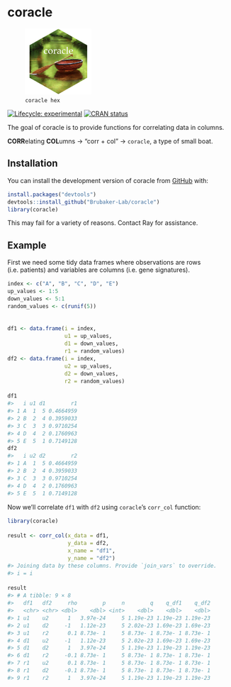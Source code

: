 
<!-- README.md is generated from README.Rmd. Please edit that file -->

# coracle

<figure>
<img src="man/figures/coracle_hex.png" width="150" alt="coracle hex" />
<figcaption aria-hidden="true"><code>coracle hex</code></figcaption>
</figure>

<!-- badges: start -->

[![Lifecycle:
experimental](https://img.shields.io/badge/lifecycle-experimental-orange.svg)](https://lifecycle.r-lib.org/articles/stages.html#experimental)
[![CRAN
status](https://www.r-pkg.org/badges/version/coracle)](https://CRAN.R-project.org/package=coracle)

<!-- badges: end -->

The goal of coracle is to provide functions for correlating data in
columns.

**CORR**elating **COL**umns -\> “corr + col” -\> `coracle`, a type of
small boat.

## Installation

You can install the development version of coracle from
[GitHub](https://github.com/) with:

``` r
install.packages("devtools")
devtools::install_github("Brubaker-Lab/coracle")
library(coracle)
```

This may fail for a variety of reasons. Contact Ray for assistance.

## Example

First we need some tidy data frames where observations are rows
(i.e. patients) and variables are columns (i.e. gene signatures).

``` r
index <- c("A", "B", "C", "D", "E")
up_values <- 1:5
down_values <- 5:1
random_values <- c(runif(5))


df1 <- data.frame(i = index,
                  u1 = up_values,
                  d1 = down_values,
                  r1 = random_values)
df2 <- data.frame(i = index,
                  u2 = up_values,
                  d2 = down_values,
                  r2 = random_values)

df1
#>   i u1 d1        r1
#> 1 A  1  5 0.4664959
#> 2 B  2  4 0.3959033
#> 3 C  3  3 0.9710254
#> 4 D  4  2 0.1760963
#> 5 E  5  1 0.7149128
df2
#>   i u2 d2        r2
#> 1 A  1  5 0.4664959
#> 2 B  2  4 0.3959033
#> 3 C  3  3 0.9710254
#> 4 D  4  2 0.1760963
#> 5 E  5  1 0.7149128
```

Now we’ll correlate `df1` with `df2` using `coracle`’s `corr_col`
function:

``` r
library(coracle)

result <- corr_col(x_data = df1,
                   y_data = df2,
                   x_name = "df1",
                   y_name = "df2")
#> Joining data by these columns. Provide `join_vars` to override.
#> i = i

result
#> # A tibble: 9 × 8
#>   df1   df2     rho        p     n        q    q_df1    q_df2
#>   <chr> <chr> <dbl>    <dbl> <int>    <dbl>    <dbl>    <dbl>
#> 1 u1    u2      1   3.97e-24     5 1.19e-23 1.19e-23 1.19e-23
#> 2 u1    d2     -1   1.12e-23     5 2.02e-23 1.69e-23 1.69e-23
#> 3 u1    r2      0.1 8.73e- 1     5 8.73e- 1 8.73e- 1 8.73e- 1
#> 4 d1    u2     -1   1.12e-23     5 2.02e-23 1.69e-23 1.69e-23
#> 5 d1    d2      1   3.97e-24     5 1.19e-23 1.19e-23 1.19e-23
#> 6 d1    r2     -0.1 8.73e- 1     5 8.73e- 1 8.73e- 1 8.73e- 1
#> 7 r1    u2      0.1 8.73e- 1     5 8.73e- 1 8.73e- 1 8.73e- 1
#> 8 r1    d2     -0.1 8.73e- 1     5 8.73e- 1 8.73e- 1 8.73e- 1
#> 9 r1    r2      1   3.97e-24     5 1.19e-23 1.19e-23 1.19e-23
```
